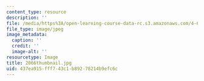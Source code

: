 ```yaml
---
content_type: resource
description: ''
file: /media/https%3A/open-learning-course-data-rc.s3.amazonaws.com/4-614-religious-architecture-and-islamic-cultures-fall-2002/437ea915fff743c1b89278214b9efc6c_2066thumbnail.jpg
file_type: image/jpeg
image_metadata:
  caption: ''
  credit: ''
  image-alt: ''
resourcetype: Image
title: 2066thumbnail.jpg
uid: 437ea915-fff7-43c1-b892-78214b9efc6c
---
```

